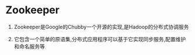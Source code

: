 # Zookeeper
1. Zookeeper是Google的Chubby一个开源的实现,是Hadoop的分布式协调服务

2. 它包含一个简单的原语集,分布式应用程序可以基于它实现同步服务,配置维护和命名服务等